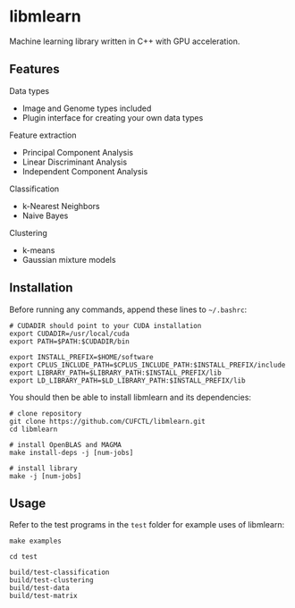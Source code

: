 # libmlearn

Machine learning library written in C++ with GPU acceleration.

## Features

Data types
- Image and Genome types included
- Plugin interface for creating your own data types

Feature extraction
- Principal Component Analysis
- Linear Discriminant Analysis
- Independent Component Analysis

Classification
- k-Nearest Neighbors
- Naive Bayes

Clustering
- k-means
- Gaussian mixture models

## Installation

Before running any commands, append these lines to `~/.bashrc`:
```
# CUDADIR should point to your CUDA installation
export CUDADIR=/usr/local/cuda
export PATH=$PATH:$CUDADIR/bin

export INSTALL_PREFIX=$HOME/software
export CPLUS_INCLUDE_PATH=$CPLUS_INCLUDE_PATH:$INSTALL_PREFIX/include
export LIBRARY_PATH=$LIBRARY_PATH:$INSTALL_PREFIX/lib
export LD_LIBRARY_PATH=$LD_LIBRARY_PATH:$INSTALL_PREFIX/lib
```

You should then be able to install libmlearn and its dependencies:
```
# clone repository
git clone https://github.com/CUFCTL/libmlearn.git
cd libmlearn

# install OpenBLAS and MAGMA
make install-deps -j [num-jobs]

# install library
make -j [num-jobs]
```

## Usage

Refer to the test programs in the `test` folder for example uses of libmlearn:
```
make examples

cd test

build/test-classification
build/test-clustering
build/test-data
build/test-matrix
```
